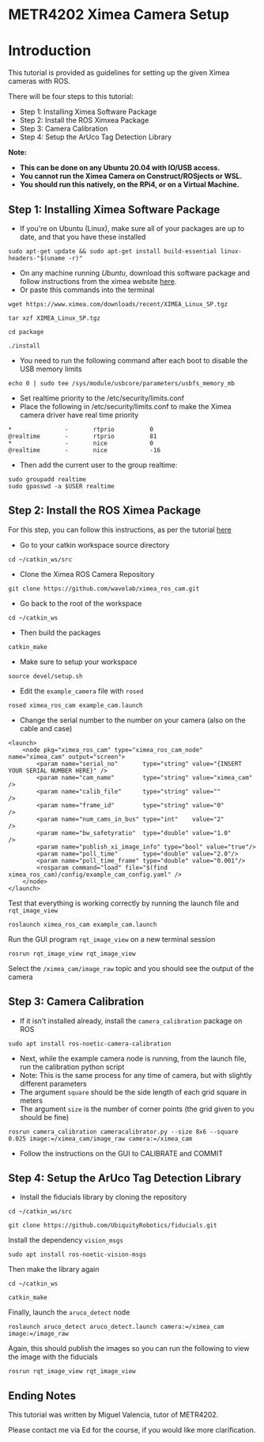 # METR4202 Ximea Camera Setup
# Introduction
This tutorial is provided as guidelines for setting up the given Ximea cameras with ROS.

There will be four steps to this tutorial:
- Step 1: Installing Ximea Software Package
- Step 2: Install the ROS Ximxea Package
- Step 3: Camera Calibration
- Step 4: Setup the ArUco Tag Detection Library

**Note:**
- **This can be done on any Ubuntu 20.04 with IO/USB access.**
- **You cannot run the Ximea Camera on Construct/ROSjects or WSL.**
- **You should run this natively, on the RPi4, or on a Virtual Machine.**

## Step 1: Installing Ximea Software Package
- If you're on Ubuntu (Linux), make sure all of your packages are up to date, and that you have these installed
```
sudo apt-get update && sudo apt-get install build-essential linux-headers-"$(uname -r)" 
```
- On any machine running *Ubuntu*, download this software package and follow instructions from the ximea website [here](https://www.ximea.com/support/wiki/apis/ximea_linux_software_package).
- Or paste this commands into the terminal
```
wget https://www.ximea.com/downloads/recent/XIMEA_Linux_SP.tgz
```
```
tar xzf XIMEA_Linux_SP.tgz
```
```
cd package
```
```
./install
```
- You need to run the following command after each boot to disable the USB memory limits
```
echo 0 | sudo tee /sys/module/usbcore/parameters/usbfs_memory_mb
```
- Set realtime priority to the /etc/security/limits.conf
- Place the following in /etc/security/limits.conf to make the Ximea camera driver have real time priority
```
*               -       rtprio          0
@realtime       -       rtprio          81
*               -       nice            0
@realtime       -       nice            -16
```
- Then add the current user to the group realtime:
```
sudo groupadd realtime
sudo gpasswd -a $USER realtime
```

## Step 2: Install the ROS Ximea Package
For this step, you can follow this instructions, as per the tutorial [here](https://github.com/wavelab/ximea_ros_cam)
- Go to your catkin workspace source directory
```
cd ~/catkin_ws/src
```
- Clone the Ximea ROS Camera Repository

```
git clone https://github.com/wavelab/ximea_ros_cam.git
```
- Go back to the root of the workspace

```
cd ~/catkin_ws
```
- Then build the packages

```
catkin_make
```
- Make sure to setup your workspace

```
source devel/setup.sh
```
- Edit the ```example_camera``` file with ```rosed```

```
rosed ximea_ros_cam example_cam.launch
```
- Change the serial number to the number on your camera (also on the cable and case)

```
<launch>
    <node pkg="ximea_ros_cam" type="ximea_ros_cam_node" name="ximea_cam" output="screen">
        <param name="serial_no"       type="string" value="{INSERT YOUR SERIAL NUMBER HERE}" />
        <param name="cam_name"        type="string" value="ximea_cam" />
        <param name="calib_file"      type="string" value=""         />
        <param name="frame_id"        type="string" value="0"        />
        <param name="num_cams_in_bus" type="int"    value="2"        />
        <param name="bw_safetyratio"  type="double" value="1.0"      />
        <param name="publish_xi_image_info" type="bool" value="true"/>
        <param name="poll_time"       type="double" value="2.0"/>
        <param name="poll_time_frame" type="double" value="0.001"/>
        <rosparam command="load" file="$(find ximea_ros_cam)/config/example_cam_config.yaml" />
    </node>
</launch>
```
Test that everything is working correctly by running the launch file and ```rqt_image_view```

```
roslaunch ximea_ros_cam example_cam.launch
```
Run the GUI program ```rqt_image_view``` on a new terminal session
```
rosrun rqt_image_view rqt_image_view
```
Select the ```/ximea_cam/image_raw``` topic and you should see the output of the camera
## Step 3: Camera Calibration
- If it isn't installed already, install the ```camera_calibration``` package on ROS

```sudo apt install ros-noetic-camera-calibration```
- Next, while the example camera node is running, from the launch file, run the calibration python script
- Note: This is the same process for any time of camera, but with slightly different parameters
- The argument ```square``` should be the side length of each grid square in meters
- The argument ```size``` is the number of corner points (the grid given to you should be fine)
```
rosrun camera_calibration cameracalibrator.py --size 8x6 --square 0.025 image:=/ximea_cam/image_raw camera:=/ximea_cam
```
- Follow the instructions on the GUI to CALIBRATE and COMMIT
## Step 4: Setup the ArUco Tag Detection Library
- Install the fiducials library by cloning the repository
```
cd ~/catkin_ws/src
```
```
git clone https://github.com/UbiquityRobotics/fiducials.git
```
Install the dependency ```vision_msgs```
```
sudo apt install ros-noetic-vision-msgs
```
Then make the library again
```
cd ~/catkin_ws
```
```
catkin_make
```
Finally, launch the ```aruco_detect``` node
```
roslaunch aruco_detect aruco_detect.launch camera:=/ximea_cam image:=/image_raw
```
Again, this should publish the images so you can run the following to view the image with the fiducials
```
rosrun rqt_image_view rqt_image_view
```
## Ending Notes
This tutorial was written by Miguel Valencia, tutor of METR4202.

Please contact me via Ed for the course, if you would like more clarification.
